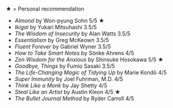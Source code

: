 ★ = Personal recommendation

-   _Almond_ by Won-pyung Sohn 5/5 ★
-   _Ikigai_ by Yukari Mitsuhashi 3.5/5
-   _The Wisdom of Insecurity_ by Alan Watts 3.5/5
-   _Essentialism_ by Greg McKeown 3.5/5
-   _Fluent Forever_ by Gabriel Wyner 3.5/5
-   _How to Take Smart Notes_ by Sönke Ahrens 4/5
-   _Zen Wisdom for the Anxious_ by Shinsuke Hosokawa 5/5 ★
-   _Goodbye, Things_ by Fumio Sasaki 3.5/5
-   _The Life-Changing Magic of Tidying Up_ by Marie Kondō 4/5
-   _Super Immunity_ by Joel Fuhrman, M.D. 4/5
-   _Think Like a Monk_ by Jay Shetty 4/5
-   _Steal Like an Artist_ by Austin Kleon 4/5 ★
-   _The Bullet Journal Method_ by Ryder Carroll 4/5